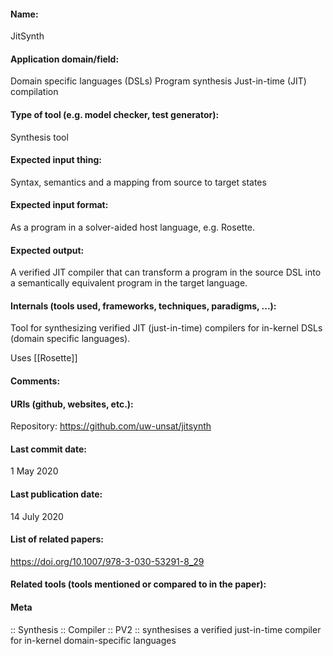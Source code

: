 #### Name:
JitSynth

#### Application domain/field:
Domain specific languages (DSLs)
Program synthesis
Just-in-time (JIT) compilation

#### Type of tool (e.g. model checker, test generator):
Synthesis tool

#### Expected input thing:
Syntax, semantics and a mapping from source to target states

#### Expected input format:
As a program in a solver-aided host language, e.g. Rosette.

#### Expected output:
A verified JIT compiler that can transform a program in the source DSL into a semantically equivalent program in the target language.

#### Internals (tools used, frameworks, techniques, paradigms, ...):
Tool for synthesizing verified JIT (just-in-time) compilers for in-kernel DSLs (domain specific languages). 

Uses [[Rosette]]

#### Comments:

#### URIs (github, websites, etc.):
Repository: https://github.com/uw-unsat/jitsynth

#### Last commit date:
1 May 2020

#### Last publication date:
14 July 2020

#### List of related papers:
https://doi.org/10.1007/978-3-030-53291-8_29

#### Related tools (tools mentioned or compared to in the paper):

#### Meta
:: Synthesis
:: Compiler
:: PV2 :: synthesises a verified just-in-time compiler for in-kernel domain-specific languages